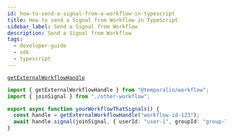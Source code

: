 ```yaml
---
id: how-to-send-a-signal-from-a-workflow-in-typescript
title: How to send a Signal from Workflow in TypeScript
sidebar_label: Send a Signal from Workflow
description: Send a Signal from Workflow
tags:
  - developer-guide
  - sdk
  - typescript
---
```


[`getExternalWorkflowHandle`](https://typescript.temporal.io/api/namespaces/workflow#getexternalworkflowhandle)

```typescript
import { getExternalWorkflowHandle } from "@temporalio/workflow";
import { joinSignal } from "./other-workflow";

export async function yourWorkflowThatSignals() {
  const handle = getExternalWorkflowHandle("workflow-id-123");
  await handle.signal(joinSignal, { userId: "user-1", groupId: "group-1" });
}
```
